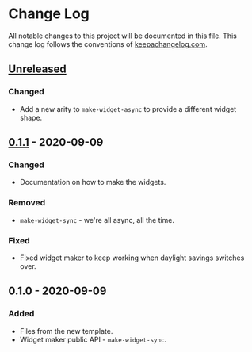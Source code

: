 # Change Log
All notable changes to this project will be documented in this file. This change log follows the conventions of [keepachangelog.com](http://keepachangelog.com/).

## [Unreleased]
### Changed
- Add a new arity to `make-widget-async` to provide a different widget shape.

## [0.1.1] - 2020-09-09
### Changed
- Documentation on how to make the widgets.

### Removed
- `make-widget-sync` - we're all async, all the time.

### Fixed
- Fixed widget maker to keep working when daylight savings switches over.

## 0.1.0 - 2020-09-09
### Added
- Files from the new template.
- Widget maker public API - `make-widget-sync`.

[Unreleased]: https://github.com/your-name/evolutionary-computation-benchmark-functions/compare/0.1.1...HEAD
[0.1.1]: https://github.com/your-name/evolutionary-computation-benchmark-functions/compare/0.1.0...0.1.1

